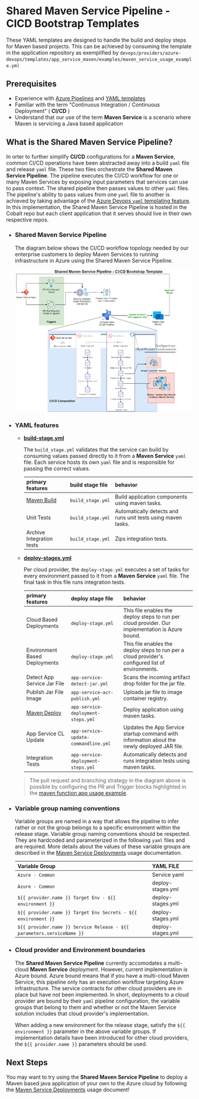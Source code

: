 # Shared Maven Service Pipeline - CICD Bootstrap Templates

These YAML templates are designed to handle the build and deploy steps for Maven based projects. This can be achieved by consuming the template in the application repository as exemplified by `devops/providers/azure-devops/templates/app_service_maven/examples/maven_service_usage_example.yml`

## Prerequisites

- Experience with [Azure Pipelines](https://docs.microsoft.com/en-us/azure/devops/pipelines/get-started/key-pipelines-concepts?view=azure-devops) and [YAML templates](https://docs.microsoft.com/en-us/azure/devops/pipelines/yaml-schema?view=azure-devops&tabs=schema%2Cparameter-schema)
- Familiar with the term “Continuous Integration / Continuous Deployment” ( **CI/CD** )
- Understand that our use of the term **Maven Service** is a scenario where Maven is servicing a Java based application

## What is the Shared Maven Service Pipeline?

In orter to further simplify **CI/CD** configurations for a **Maven Service**, common CI/CD operations have been abstracted away into a build `yaml` file and release `yaml` file. These two files orchestrate the **Shared Maven Service Pipeline**. The pipeline executes the CI/CD workflow for one or many Maven Services by exposing input parameters that services can use to pass context. The shared pipeline then passes values to other `yaml` files. The pipeline's ability to pass values from one `yaml` file to another is achieved by taking advantage of the [Azure Devops `yaml` templating feature](https://docs.microsoft.com/en-us/azure/devops/pipelines/yaml-schema?view=azure-devops&tabs=schema%2Cparameter-schema). In this implementation, the Shared Maven Service Pipeline is hosted in the Cobalt repo but each client application that it serves should live in their own respective repos.

- ### Shared Maven Service Pipeline

    The diagram below shows the CI/CD workflow topology needed by our enterprise customers to deploy Maven Services to running infrastructure in Azure using the Shared Maven Service Pipeline.

    ![Shared Maven Service CI/CD WORKFLOW](./.images/CICD_Shared_Maven_Service_Pipeline_v1.png)

- ### YAML features

    - **[build-stage.yml](./build-stage.yml)**

        The `build_stage.yml` validates that the service can build by consuming values passed directly to it from a **Maven Service** `yaml` file. Each service hosts its own `yaml` file and is responsible for passing the correct values.

        | primary features | build stage file | behavior |
        | ---  | ---   | ---  |
        | [Maven Build](https://docs.microsoft.com/en-us/azure/devops/pipelines/tasks/build/maven?view=azure-devops) | `build_stage.yml` | Build application components using maven tasks. |
        | Unit Tests | `build_stage.yml` | Automatically detects and runs unit tests using maven tasks. |
        | Archive Integration tests | `build_stage.yml` | Zips integration tests. |

    - **[deploy-stages.yml](./deploy-stages.yml)**

        Per cloud provider, the `deploy-stage.yml` executes a set of tasks for every environment passed to it from a **Maven Service** `yaml` file. The final task in this file runs integration tests.

        | primary features | deploy stage file | behavior |
        | ---  | ---   | ---  |
        | Cloud Based Deployments | `deploy-stage.yml` | This file enables the deploy steps to run per cloud provider. Our implementation is Azure bound. |
        | Environment Based Deployments  | `deploy-stage.yml` | This file enables the deploy steps to run per a cloud provider's configured list of environments. |
        | Detect App Service Jar File | `app-service-detect-jar.yml` | Scans the incoming artifact drop folder for the jar file. |
        | Publish Jar File Image | `app-service-acr-publish.yml` | Uploads jar file to image container registry. |
        | [Maven Deploy](https://docs.microsoft.com/en-us/azure/devops/pipelines/tasks/build/maven?view=azure-devops) | `app-service-deployment-steps.yml` | Deploy application using maven tasks. |
        | App Service CL Update | `app-service-update-commandline.yml` | Updates the App Service startup command with information about the newly deployed JAR file. |
        | Integration Tests | `app-service-deployment-steps.yml` | Automatically detects and runs integration tests using maven tasks. |

    >  The pull request and branching strategy in the diagram above is possible by configuring the PR and Trigger blocks highlighted in the [maven function app usage example](./examples/maven_function_app_usageexample.yml).

- ### Variable group naming conventions

    Variable groups are named in a way that allows the pipeline to infer rather or not the group belongs to a specific environment within the release stage. Variable group naming conventions should be respected. They are hardcoded and parameterized in the following `yaml` files and are required. More details about the values of these variable groups are described in the [Maven Service Deployments](./examples/service_usage.md) usage documentation.

    | Variable Group | YAML FILE |
    | ---      | ---         |
    |  `Azure - Common` | Service yaml |
    |  `Azure - Common` | deploy-stages.yml |
    |  `${{ provider.name }} Target Env - ${{ environment }}` | deploy-stages.yml |
    |  `${{ provider.name }} Target Env Secrets - ${{ environment }}` | deploy-stages.yml |
    |  `${{ provider.name }} Service Release - ${{ parameters.serviceName }}` | deploy-stages.yml |

- ### Cloud provider and Environment boundaries

    The **Shared Maven Service Pipeline** currently accomodates a multi-cloud **Maven Service** deployment. However, current implementation is Azure bound. Azure bound means that if you have a multi-cloud Maven Service, this pipeline only has an execution workflow targeting Azure infrastructure. The service contracts for other cloud providers are in place but have not been implemented.  In short, deployments to a cloud provider are bound by their `yaml` pipeline configuration, the variable groups that belong to them and whether or not the Maven Service solution includes that cloud provider's implementation.

    When adding a new environment for the release stage, satisfy the `${{ environment }}` parameter in the above variable groups. If implementation details have been introduced for other cloud providers, the `${{ provider.name }}` parameters should be used.

## Next Steps

You may want to try using the **Shared Maven Service Pipeline** to deploy a Maven based java application of your own to the Azure cloud by following the [Maven Service Deployments](./examples/service_usage.md) usage document!
